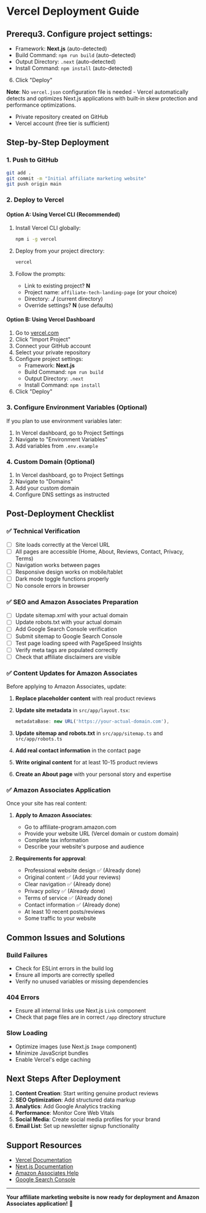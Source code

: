 # Vercel Deployment Guide

## Prerequ3. Configure project settings:
   - Framework: **Next.js** (auto-detected)
   - Build Command: `npm run build` (auto-detected)
   - Output Directory: `.next` (auto-detected)
   - Install Command: `npm install` (auto-detected)
6. Click "Deploy"

**Note**: No `vercel.json` configuration file is needed - Vercel automatically detects and optimizes Next.js applications with built-in skew protection and performance optimizations.
- Private repository created on GitHub
- Vercel account (free tier is sufficient)

## Step-by-Step Deployment

### 1. Push to GitHub
```bash
git add .
git commit -m "Initial affiliate marketing website"
git push origin main
```

### 2. Deploy to Vercel

#### Option A: Using Vercel CLI (Recommended)
1. Install Vercel CLI globally:
   ```bash
   npm i -g vercel
   ```

2. Deploy from your project directory:
   ```bash
   vercel
   ```

3. Follow the prompts:
   - Link to existing project? **N**
   - Project name: `affiliate-tech-landing-page` (or your choice)
   - Directory: **./** (current directory)
   - Override settings? **N** (use defaults)

#### Option B: Using Vercel Dashboard
1. Go to [vercel.com](https://vercel.com)
2. Click "Import Project"
3. Connect your GitHub account
4. Select your private repository
5. Configure project settings:
   - Framework: **Next.js**
   - Build Command: `npm run build`
   - Output Directory: `.next`
   - Install Command: `npm install`
6. Click "Deploy"

### 3. Configure Environment Variables (Optional)
If you plan to use environment variables later:
1. In Vercel dashboard, go to Project Settings
2. Navigate to "Environment Variables"
3. Add variables from `.env.example`

### 4. Custom Domain (Optional)
1. In Vercel dashboard, go to Project Settings
2. Navigate to "Domains"
3. Add your custom domain
4. Configure DNS settings as instructed

## Post-Deployment Checklist

### ✅ Technical Verification
- [ ] Site loads correctly at the Vercel URL
- [ ] All pages are accessible (Home, About, Reviews, Contact, Privacy, Terms)
- [ ] Navigation works between pages
- [ ] Responsive design works on mobile/tablet
- [ ] Dark mode toggle functions properly
- [ ] No console errors in browser

### ✅ SEO and Amazon Associates Preparation
- [ ] Update sitemap.xml with your actual domain
- [ ] Update robots.txt with your actual domain
- [ ] Add Google Search Console verification
- [ ] Submit sitemap to Google Search Console
- [ ] Test page loading speed with PageSpeed Insights
- [ ] Verify meta tags are populated correctly
- [ ] Check that affiliate disclaimers are visible

### ✅ Content Updates for Amazon Associates
Before applying to Amazon Associates, update:

1. **Replace placeholder content** with real product reviews
2. **Update site metadata** in `src/app/layout.tsx`:
   ```typescript
   metadataBase: new URL('https://your-actual-domain.com'),
   ```

3. **Update sitemap and robots.txt** in `src/app/sitemap.ts` and `src/app/robots.ts`

4. **Add real contact information** in the contact page

5. **Write original content** for at least 10-15 product reviews

6. **Create an About page** with your personal story and expertise

### ✅ Amazon Associates Application
Once your site has real content:

1. **Apply to Amazon Associates**:
   - Go to affiliate-program.amazon.com
   - Provide your website URL (Vercel domain or custom domain)
   - Complete tax information
   - Describe your website's purpose and audience

2. **Requirements for approval**:
   - Professional website design ✅ (Already done)
   - Original content ✅ (Add your reviews)
   - Clear navigation ✅ (Already done)
   - Privacy policy ✅ (Already done)
   - Terms of service ✅ (Already done)
   - Contact information ✅ (Already done)
   - At least 10 recent posts/reviews
   - Some traffic to your website

## Common Issues and Solutions

### Build Failures
- Check for ESLint errors in the build log
- Ensure all imports are correctly spelled
- Verify no unused variables or missing dependencies

### 404 Errors
- Ensure all internal links use Next.js `Link` component
- Check that page files are in correct `/app` directory structure

### Slow Loading
- Optimize images (use Next.js `Image` component)
- Minimize JavaScript bundles
- Enable Vercel's edge caching

## Next Steps After Deployment

1. **Content Creation**: Start writing genuine product reviews
2. **SEO Optimization**: Add structured data markup
3. **Analytics**: Add Google Analytics tracking
4. **Performance**: Monitor Core Web Vitals
5. **Social Media**: Create social media profiles for your brand
6. **Email List**: Set up newsletter signup functionality

## Support Resources

- [Vercel Documentation](https://vercel.com/docs)
- [Next.js Documentation](https://nextjs.org/docs)
- [Amazon Associates Help](https://affiliate-program.amazon.com/help)
- [Google Search Console](https://search.google.com/search-console)

---

**Your affiliate marketing website is now ready for deployment and Amazon Associates application!** 🚀
